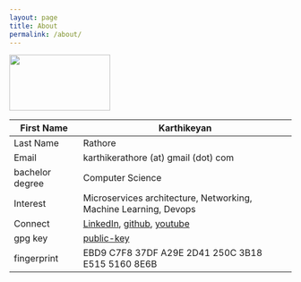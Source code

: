 ```yaml
---
layout: page
title: About 
permalink: /about/
---
```


<img src="https://media.giphy.com/media/ODy29v7YAJrck/giphy.gif" width="180" height="100" />

| First Name       	| Karthikeyan                                                                                                                                                                 	|
|------------------	|-----------------------------------------------------------------------------------------------------------------------------------------------------------------------------	|
| Last Name        	| Rathore                                                                                                                                                                     	|
| Email            	| karthikerathore (at) gmail (dot) com                                                                                                                                                   	|
| bachelor degree  	| Computer Science                                                                                                                                                            	|
| Interest         	| Microservices architecture, Networking, Machine Learning, Devops                                                                                                            	|
| Connect          	| [LinkedIn](https://www.linkedin.com/in/karthikeyan-rathore/),  [github](https://github.com/karthikeyanrathore/), [youtube](https://www.youtube.com/@karthikeyanrathore1486) 	|
| gpg key          	| [public-key](https://gist.githubusercontent.com/karthikeyanrathore/0ab93ca9d876a0914825d242ed0d5ee8/raw/82138ff50e962bc573289dd5e41e5662182eb5a2/public-key.txt)            	|
| fingerprint      	| EBD9 C7F8 37DF A29E 2D41  250C 3B18 E515 5160 8E6B                                                                                                                          	|


<!-- ![Alt Text](https://media.giphy.com/media/ODy29v7YAJrck/giphy.gif) -->

<!-- <img src="https://media.giphy.com/media/ODy29v7YAJrck/giphy.gif" width="180" height="100" /> -->
